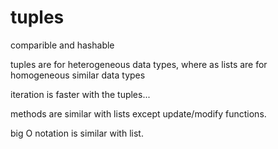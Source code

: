 # tuples

comparible and hashable

tuples are for heterogeneous data types, where as
lists are for homogeneous similar data types

iteration is faster with the tuples...

methods are similar with lists except update/modify functions.

big O notation is similar with list.
